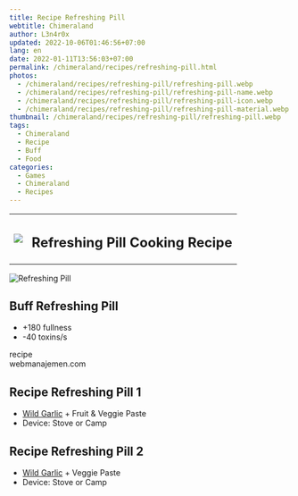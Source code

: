 ```yaml
---
title: Recipe Refreshing Pill
webtitle: Chimeraland
author: L3n4r0x
updated: 2022-10-06T01:46:56+07:00
lang: en
date: 2022-01-11T13:56:03+07:00
permalink: /chimeraland/recipes/refreshing-pill.html
photos:
  - /chimeraland/recipes/refreshing-pill/refreshing-pill.webp
  - /chimeraland/recipes/refreshing-pill/refreshing-pill-name.webp
  - /chimeraland/recipes/refreshing-pill/refreshing-pill-icon.webp
  - /chimeraland/recipes/refreshing-pill/refreshing-pill-material.webp
thumbnail: /chimeraland/recipes/refreshing-pill/refreshing-pill.webp
tags:
  - Chimeraland
  - Recipe
  - Buff
  - Food
categories:
  - Games
  - Chimeraland
  - Recipes
---
```


<section id="bootstrap-wrapper">
  <link
    rel="stylesheet"
    href="https://cdn.statically.io/gh/dimaslanjaka/Web-Manajemen/40ac3225/css/bootstrap-4.5-wrapper.css"
  />
  <div class="row mb-2">
    <div class="col-md-12 mb-2">
      <table class="table" id="post-info">
        <tbody>
          <tr>
            <td>
              <img
                class="d-inline-block me-2"
                src="/chimeraland/recipes/refreshing-pill/refreshing-pill-icon.webp"
                width="auto"
                height="auto"
              />
            </td>
            <td><h1 class="fs-5">Refreshing Pill Cooking Recipe</h1></td>
          </tr>
        </tbody>
      </table>
    </div>
  </div>
  <div class="card mb-2">
    <div class="row g-0">
      <div class="col-sm-4 position-relative mb-2">
        <img
          src="/chimeraland/recipes/refreshing-pill/refreshing-pill-material.webp"
          class="card-img fit-cover w-100 h-100"
          alt="Refreshing Pill"
          data-fancybox="true"
        />
      </div>
      <div class="col-sm-8 mb-2">
        <div class="card-body">
          <h2 class="card-title fs-5">Buff Refreshing Pill</h2>
          <div class="card-text">
            <ul>
              <li>+180 fullness</li>
              <li>-40 toxins/s</li>
            </ul>
          </div>
          <span class="badge rounded-pill bg-dark">recipe</span>
        </div>
        <div class="card-footer text-end text-muted">webmanajemen.com</div>
      </div>
    </div>
  </div>
  <div class="row mb-2">
    <div class="col-12 col-lg-6 recipe-item mb-2">
      <div class="card">
        <div class="card-body">
          <h2 class="card-title fs-5">Recipe Refreshing Pill 1</h2>
          <div class="card-text">
            <ul>
              <li>
                <a
                  class="text-decoration-none"
                  href="/chimeraland/materials/wild-garlic.html"
                  >Wild Garlic</a
                ><span> + </span>Fruit &amp; Veggie Paste
              </li>
              <li>Device: Stove or Camp</li>
            </ul>
          </div>
        </div>
      </div>
    </div>
    <div class="col-12 col-lg-6 recipe-item mb-2">
      <div class="card">
        <div class="card-body">
          <h2 class="card-title fs-5">Recipe Refreshing Pill 2</h2>
          <div class="card-text">
            <ul>
              <li>
                <a
                  class="text-decoration-none"
                  href="/chimeraland/materials/wild-garlic.html"
                  >Wild Garlic</a
                ><span> + </span>Veggie Paste
              </li>
              <li>Device: Stove or Camp</li>
            </ul>
          </div>
        </div>
      </div>
    </div>
  </div>
</section>
